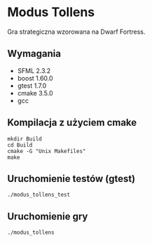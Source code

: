 # Modus Tollens
Gra strategiczna wzorowana na Dwarf Fortress.

## Wymagania

* SFML 2.3.2
* boost 1.60.0
* gtest 1.7.0
* cmake 3.5.0
* gcc

## Kompilacja z użyciem cmake

    mkdir Build
    cd Build
    cmake -G "Unix Makefiles"
    make

## Uruchomienie testów (gtest)

    ./modus_tollens_test

## Uruchomienie gry

    ./modus_tollens